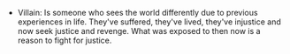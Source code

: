- Villain: Is someone who sees the world differently due to previous experiences in life. They've suffered, they've lived, they've injustice and now seek justice and revenge. What was exposed to then now is a reason to fight for justice.
